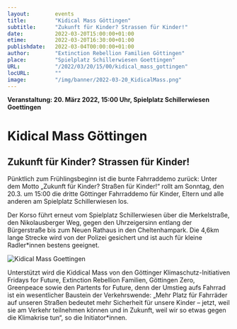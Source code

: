 ```yaml
---
layout:        events
title:         "Kidical Mass Göttingen"
subtitle:      "Zukunft für Kinder? Strassen für Kinder!"
date:          2022-03-20T15:00:00+01:00
etime:         2022-03-20T16:30:00+01:00
publishdate:   2022-03-04T00:00:00+01:00
author:        "Extinction Rebellion Familien Göttingen"
place:         "Spielplatz Schillerwiesen Goettingen"
URL:           "/2022/03/20/15/00/kidical_mass_gottingen"
locURL:        ""
image:         "/img/banner/2022-03-20_KidicalMass.png"
---
```


**Veranstaltung: 20. März 2022, 15:00 Uhr, Spielplatz Schillerwiesen Goettingen**

Kidical Mass Göttingen
===========

Zukunft für Kinder? Strassen für Kinder!
-----------


Pünktlich zum Frühlingsbeginn ist die bunte Fahrraddemo zurück: Unter dem Motto „Zukunft für Kinder? Straßen für Kinder!“ rollt am Sonntag, den 20.3. um 15:00 die dritte Göttinger Fahrraddemo für Kinder, Eltern und alle anderen am Spielplatz Schillerwiesen los.

Der Korso führt erneut vom Spielplatz Schillerwiesen über die Merkelstraße, den Nikolausberger Weg, gegen den Uhrzeigersinn entlang der Bürgerstraße bis zum Neuen Rathaus in den Cheltenhampark. Die 4,6km lange Strecke wird von der Polizei gesichert und ist auch für kleine Radler*innen bestens geeignet.

![Kidical Mass Goettingen](/img/event/KidicalMass_no3.png)


Unterstützt wird die Kiddical Mass von den Göttinger Klimaschutz-Initiativen Fridays for Future, Extinction Rebellion Familien, Göttingen Zero, Greenpeace sowie den Partents for Future, denn der Umstieg aufs Fahrrad ist ein wesentlicher Baustein der Verkehrswende: „Mehr Platz für Fahrräder auf unseren Straßen bedeutet mehr Sicherheit für unsere Kinder – jetzt, weil sie am Verkehr teilnehmen können und in Zukunft, weil wir so etwas gegen die Klimakrise tun“, so die Initiator*innen. 
